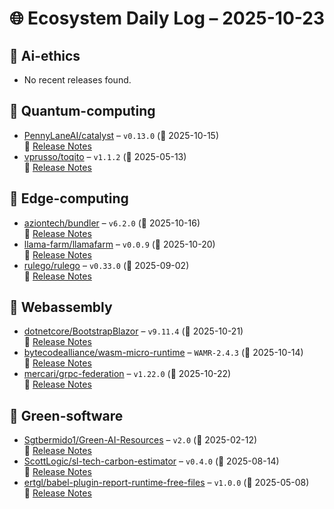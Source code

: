 # 🌐 Ecosystem Daily Log – 2025-10-23

## 🔹 Ai-ethics
- No recent releases found.

## 🔹 Quantum-computing
- [PennyLaneAI/catalyst](https://github.com/PennyLaneAI/catalyst/releases/tag/v0.13.0) – `v0.13.0` (📅 2025-10-15)  
  🔗 [Release Notes](https://github.com/PennyLaneAI/catalyst/releases/tag/v0.13.0)
- [vprusso/toqito](https://github.com/vprusso/toqito/releases/tag/v1.1.2) – `v1.1.2` (📅 2025-05-13)  
  🔗 [Release Notes](https://github.com/vprusso/toqito/releases/tag/v1.1.2)

## 🔹 Edge-computing
- [aziontech/bundler](https://github.com/aziontech/bundler/releases/tag/v6.2.0) – `v6.2.0` (📅 2025-10-16)  
  🔗 [Release Notes](https://github.com/aziontech/bundler/releases/tag/v6.2.0)
- [llama-farm/llamafarm](https://github.com/llama-farm/llamafarm/releases/tag/v0.0.9) – `v0.0.9` (📅 2025-10-20)  
  🔗 [Release Notes](https://github.com/llama-farm/llamafarm/releases/tag/v0.0.9)
- [rulego/rulego](https://github.com/rulego/rulego/releases/tag/v0.33.0) – `v0.33.0` (📅 2025-09-02)  
  🔗 [Release Notes](https://github.com/rulego/rulego/releases/tag/v0.33.0)

## 🔹 Webassembly
- [dotnetcore/BootstrapBlazor](https://github.com/dotnetcore/BootstrapBlazor/releases/tag/v9.11.4) – `v9.11.4` (📅 2025-10-21)  
  🔗 [Release Notes](https://github.com/dotnetcore/BootstrapBlazor/releases/tag/v9.11.4)
- [bytecodealliance/wasm-micro-runtime](https://github.com/bytecodealliance/wasm-micro-runtime/releases/tag/WAMR-2.4.3) – `WAMR-2.4.3` (📅 2025-10-14)  
  🔗 [Release Notes](https://github.com/bytecodealliance/wasm-micro-runtime/releases/tag/WAMR-2.4.3)
- [mercari/grpc-federation](https://github.com/mercari/grpc-federation/releases/tag/v1.22.0) – `v1.22.0` (📅 2025-10-22)  
  🔗 [Release Notes](https://github.com/mercari/grpc-federation/releases/tag/v1.22.0)

## 🔹 Green-software
- [Sgtbermido1/Green-AI-Resources](https://github.com/Sgtbermido1/Green-AI-Resources/releases/tag/v2.0) – `v2.0` (📅 2025-02-12)  
  🔗 [Release Notes](https://github.com/Sgtbermido1/Green-AI-Resources/releases/tag/v2.0)
- [ScottLogic/sl-tech-carbon-estimator](https://github.com/ScottLogic/sl-tech-carbon-estimator/releases/tag/v0.4.0) – `v0.4.0` (📅 2025-08-14)  
  🔗 [Release Notes](https://github.com/ScottLogic/sl-tech-carbon-estimator/releases/tag/v0.4.0)
- [ertgl/babel-plugin-report-runtime-free-files](https://github.com/ertgl/babel-plugin-report-runtime-free-files/releases/tag/v1.0.0) – `v1.0.0` (📅 2025-05-08)  
  🔗 [Release Notes](https://github.com/ertgl/babel-plugin-report-runtime-free-files/releases/tag/v1.0.0)